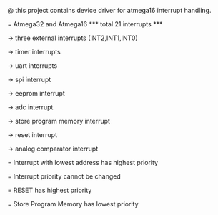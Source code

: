 @ this project contains device driver for atmega16 interrupt handling.

= Atmega32 and Atmega16
***     total 21 interrupts     ***

-> three external interrupts (INT2,INT1,INT0)

-> timer interrupts

-> uart interrupts

-> spi interrupt

-> eeprom interrupt

-> adc interrupt

-> store program memory interrupt

-> reset interrupt

-> analog comparator interrupt

= Interrupt with lowest address has highest priority

= Interrupt priority cannot be changed

= RESET has highest priority

= Store Program Memory has lowest priority